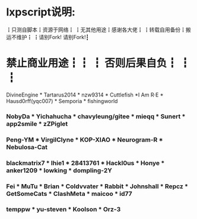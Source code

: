 # lxpscript说明:
┇只测自脚本┇资源于网络┇
┇无其他用途┇感谢各大佬┇
┇转载自用备份┇搬运不维护┇
┇请别Fork!  请别Fork!┇ 
# 禁止商业用途┇┇ ┇  否则后果自负┇ ┇ ┇

<sup> </sup> DivineEngine * Tartarus2014 * nzw9314 * Cuttlefish *I Am R·E * Hausd0rff(yqc007) * Semporia * fishingworld

### NobyDa * Yichahucha * chavyleung/gitee * mieqq * Sunert * app2smile * zZPiglet

### Peng-YM * VirgilClyne * KOP-XIAO * Neurogram-R * Nebulosa-Cat

### blackmatrix7 * lhie1 * 28413761 * Hackl0us * Honye * anker1209 * lowking * dompling-2Y

### Fei * MuTu * Brian * Coldvvater * Rabbit * Johnshall * Repcz * GetSomeCats * ClashMeta * maicoo * id77

### temppw * yu-steven * Koolson * Orz-3

